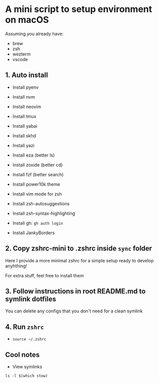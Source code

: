 # A mini script to setup environment on macOS

Assuming you already have:

- brew
- zsh
- wezterm
- vscode

## 1. Auto install

- Install pyenv
- Install nvm

- Install neovim
- Install tmux
- Install yabai
- Install skhd
- Install yazi

- Install eza (better ls)
- Install zoxide (better cd)
- Install fzf (better search)

- Install power10k theme
- Install vim mode for zsh
- Install zsh-autosuggestions
- Install zsh-syntax-highlighting

- Install gh: `gh auth login`
- Install JankyBorders

## 2. Copy zshrc-mini to .zshrc inside `sync` folder

Here I provide a more minimal zshrc for a simple setup ready to develop anyhthing!

For extra stuff, feel free to install them

## 3. Follow instructions in root README.md to symlink dotfiles

You can delete any configs that you don't need for a clean symlink

## 4. Run `zshrc`

- `source ~/.zshrc`

## Cool notes

- View symlinks

```
ls -l $(which stow)
```
